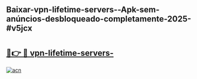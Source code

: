 ## Baixar-vpn-lifetime-servers--Apk-sem-anúncios-desbloqueado-completamente-2025-#v5jcx

# <h2><a href="https://ainizakaria.my?title=vpn-lifetime-servers-&ref=20M">🔗👉 🔴 vpn-lifetime-servers-</a></h2>

[![acn](https://github.com/user-attachments/assets/0f9c940e-d8b0-45ae-aac7-cd30a18b3e1c)](https://ainizakaria.my?title=vpn-lifetime-servers-&ref=20M)

